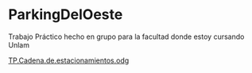 # ParkingDelOeste
Trabajo Práctico hecho en grupo para la facultad donde estoy cursando Unlam

[TP.Cadena.de.estacionamientos.odg](https://github.com/FacuSosa/ParkingDelOeste/files/10240372/TP.Cadena.de.estacionamientos.odg)
